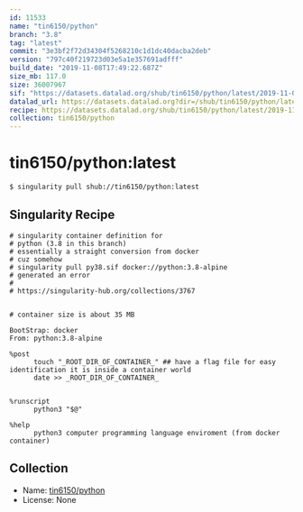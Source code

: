 ```yaml
---
id: 11533
name: "tin6150/python"
branch: "3.8"
tag: "latest"
commit: "3e3bf2f72d34304f5268210c1d1dc40dacba2deb"
version: "797c40f219723d03e5a1e357691adfff"
build_date: "2019-11-08T17:49:22.687Z"
size_mb: 117.0
size: 36007967
sif: "https://datasets.datalad.org/shub/tin6150/python/latest/2019-11-08-3e3bf2f7-797c40f2/797c40f219723d03e5a1e357691adfff.sif"
datalad_url: https://datasets.datalad.org?dir=/shub/tin6150/python/latest/2019-11-08-3e3bf2f7-797c40f2/
recipe: https://datasets.datalad.org/shub/tin6150/python/latest/2019-11-08-3e3bf2f7-797c40f2/Singularity
collection: tin6150/python
---
```


# tin6150/python:latest

```bash
$ singularity pull shub://tin6150/python:latest
```

## Singularity Recipe

```singularity
# singularity container definition for
# python (3.8 in this branch)
# essentially a straight conversion from docker
# cuz somehow
# singularity pull py38.sif docker://python:3.8-alpine
# generated an error 
#
# https://singularity-hub.org/collections/3767


# container size is about 35 MB

BootStrap: docker
From: python:3.8-alpine

%post
      touch "_ROOT_DIR_OF_CONTAINER_" ## have a flag file for easy identification it is inside a container world
      date >> _ROOT_DIR_OF_CONTAINER_


%runscript
      python3 "$@"

%help
      python3 computer programming language enviroment (from docker container)
```

## Collection

 - Name: [tin6150/python](https://github.com/tin6150/python)
 - License: None

